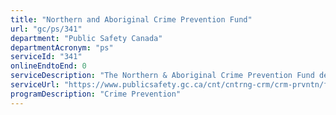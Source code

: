 ```yaml
---
title: "Northern and Aboriginal Crime Prevention Fund"
url: "gc/ps/341"
department: "Public Safety Canada"
departmentAcronym: "ps"
serviceId: "341"
onlineEndtoEnd: 0
serviceDescription: "The Northern & Aboriginal Crime Prevention Fund develops policies and programs designed to reduce the likelihood of criminal behavior among targeted groups of the population."
serviceUrl: "https://www.publicsafety.gc.ca/cnt/cntrng-crm/crm-prvntn/fndng-prgrms/nrthrn-brgnl-crm-prvntn-fnd-en.aspx"
programDescription: "Crime Prevention"
---
```

